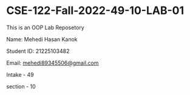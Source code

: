 # CSE-122-Fall-2022-49-10-LAB-01
This is an OOP Lab Reposetory


Name: Mehedi Hasan Kanok

Student ID: 21225103482

Email: mehedi89345506@gmail.com

Intake - 49

section - 10
